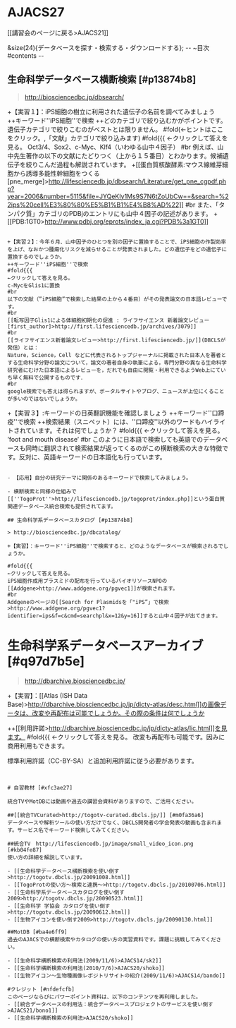 # AJACS27

[[講習会のページに戻る>AJACS21]]

&size(24){データベースを探す・検索する・ダウンロードする};
        --
~目次
#contents
        --

## 生命科学データベース横断検索 [#p13874b8]

> http://biosciencedbc.jp/dbsearch/

+【実習１】：iPS細胞の樹立に利用された遺伝子の名前を調べてみましょう
++キーワード''iPS細胞''で検索
++どのカテゴリで絞り込むかがポイントです。遺伝子カテゴリで絞りこむのがベストとは限りません。
#fold(←ヒントはここをクリック。,「文献」カテゴリで絞り込みます)
#fold{{{
←クリックして答えを見る。
Oct3/4、Sox2、c-Myc、Klf4（いわゆる山中４因子）
#br
例えば、山中先生著作の以下の文献にたどりつく（上から１５番目）とわかります。候補遺伝子を絞りこんだ過程も解説されています。
+[[蛋白質核酸酵素:マウス線維芽細胞から誘導多能性幹細胞をつくる[pne_merge]>http://lifesciencedb.jp/dbsearch/Literature/get_pne_cgpdf.php?year=2006&number=5115&file=JYQeKIy1Ms9S7N6tZoUbCw==&search=%22ips%20cell%E3%80%80%E5%B1%B1%E4%B8%AD%22]]
#br
また、「タンパク質」カテゴリのPDBjのエントリにも山中４因子の記述があります。
+[[PDB:1GT0>http://www.pdbj.org/eprots/index_ja.cgi?PDB%3a1GT0]]
```

+【実習２】：今年６月、山中因子のひとつを別の因子に置換することで、iPS細胞の作製効率を上げ、なおかつ腫瘍化リスクを減らせることが発表されました。どの遺伝子をどの遺伝子に置換するのでしょうか。
++キーワード''iPS細胞''で検索
#fold{{{
←クリックして答えを見る。
c-MycをGlis1に置換
#br
以下の文献（”iPS細胞”で検索した結果の上から４番目）がその発表論文の日本語レビューです。
#br
[[転写因子Glis1による体細胞初期化の促進 : ライフサイエンス 新着論文レビュー[first_author]>http://first.lifesciencedb.jp/archives/3079]]
#br
[[ライフサイエンス新着論文レビュー>http://first.lifesciencedb.jp/]](DBCLSが発信）とは：
Nature，Science，Cell などに代表されるトップジャーナルに掲載された日本人を著者とする生命科学分野の論文について，論文の著者自身の執筆による，専門分野の異なる生命科学研究者にむけた日本語によるレビューを，だれでも自由に閲覧・利用できるようWeb上にていち早く無料で公開するものです．
#br
google検索でも答えは得られますが、ポータルサイトやブログ、ニュースが上位にくることが多いのではないでしょうか。
```

+【実習３】:キーワードの日英翻訳機能を確認しましょう
++キーワード''口蹄疫''で検索
++検索結果（スニペット）には、''口蹄疫''以外のワードもハイライトされています。それは何でしょうか？
#fold{{{
←クリックして答えを見る。
’foot and mouth disease’
#br
このように日本語で検索しても英語でのデータベースも同時に翻訳されて検索結果が返ってくるのがこの横断検索の大きな特徴です。反対に、英語キーワードの日本語化も行っています。
```

- 【応用】自分の研究テーマに関係のあるキーワードで検索してみましょう。

- 横断検索と同様の仕組みで[[''TogoProt''>http://lifesciencedb.jp/togoprot/index.php]]という蛋白質関連データベース統合検索も提供されてます。

## 生命科学系データベースカタログ [#p13874b8]

> http://biosciencedbc.jp/dbcatalog/

+【実習】：キーワード''iPS細胞''で検索すると、どのようなデータベースが検索されるでしょうか。

#fold{{{
←クリックして答えを見る。
iPS細胞作成用プラスミドの配布を行っているバイオリソースNPOの[[Addgene>http://www.addgene.org/pgvec1]]が検索されます。
#br
Addgeneのページの[[Search for Plasmidsを「"iPS”」で検索>http://www.addgene.org/pgvec1?identifier=ips&f=c&cmd=searchpl&x=12&y=16]]すると山中４因子が出てきます。
```

# 生命科学系データベースアーカイブ [#q97d7b5e]

> http://dbarchive.biosciencedbc.jp/

+【実習】：[[Atlas (ISH Data Base)>http://dbarchive.biosciencedbc.jp/jp/dicty-atlas/desc.html]]の画像データは、改変や再配布は可能でしょうか。その際の条件は何でしょうか

++[[利用許諾>http://dbarchive.biosciencedbc.jp/jp/dicty-atlas/lic.html]]を見ます。
#fold{{{
←クリックして答えを見る。
改変も再配布も可能です。因みに商用利用もできます。

標準利用許諾（CC-BY-SA）と追加利用許諾に従う必要があります。
```


# 自習教材 [#xfc3ae27]

統合TVやMotDBには動画や過去の講習会資料がありますので、ご活用ください。

##[[統合TVCurated>http://togotv-curated.dbcls.jp/]] [#m0fa36a6]
データベースや解析ツールの使い方だけでなく、DBCLS開発者の学会発表の動画も含まれます。サービス名でキーワード検索してみてください。

##統合TV　http://lifesciencedb.jp/image/small_video_icon.png [#kb04fe87]
使い方の詳細を解説しています。

- [[生命科学データベース横断検索を使い倒す>http://togotv.dbcls.jp/20091008.html]]
- [[TogoProtの使い方～検索と連携～>http://togotv.dbcls.jp/20100706.html]]
- [[生命科学系データベースカタログを使い倒す 2009>http://togotv.dbcls.jp/20090523.html]]
- [[生命科学 学協会 カタログを使い倒す>http://togotv.dbcls.jp/20090612.html]]
- [[生物アイコンを使い倒す2009>http://togotv.dbcls.jp/20090130.html]]

##MotDB [#ba4e6ff9]
過去のAJACSでの横断検索やカタログの使い方の実習資料です。課題に挑戦してみてください。

- [[生命科学横断検索の利用法(2009/11/6)>AJACS14/sk2]]
- [[生命科学横断検索の利用法(2010/7/6)>AJACS20/shoko]]
- [[生物アイコン～生物種画像レポジトリサイトの紹介(2009/11/6)>AJACS14/bando]]

#クレジット [#nfdefcfb]
このページならびにパワーポイント資料は、以下のコンテンツを再利用しました。
- [[統合データベースの利用法：統合データベースプロジェクトのサービスを使い倒す>AJACS21/bono1]]
- [[生命科学横断検索の利用法>AJACS20/shoko]]

